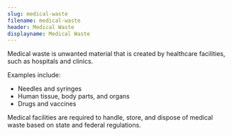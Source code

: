 ```yaml
---
slug: medical-waste
filename: medical-waste
header: Medical Waste
displayname: Medical Waste
---
```


Medical waste is unwanted material that is created by healthcare facilities, such as hospitals and clinics.

Examples include:

- Needles and syringes
- Human tissue, body parts, and organs
- Drugs and vaccines

Medical facilities are required to handle, store, and dispose of medical waste based on state and federal regulations.
